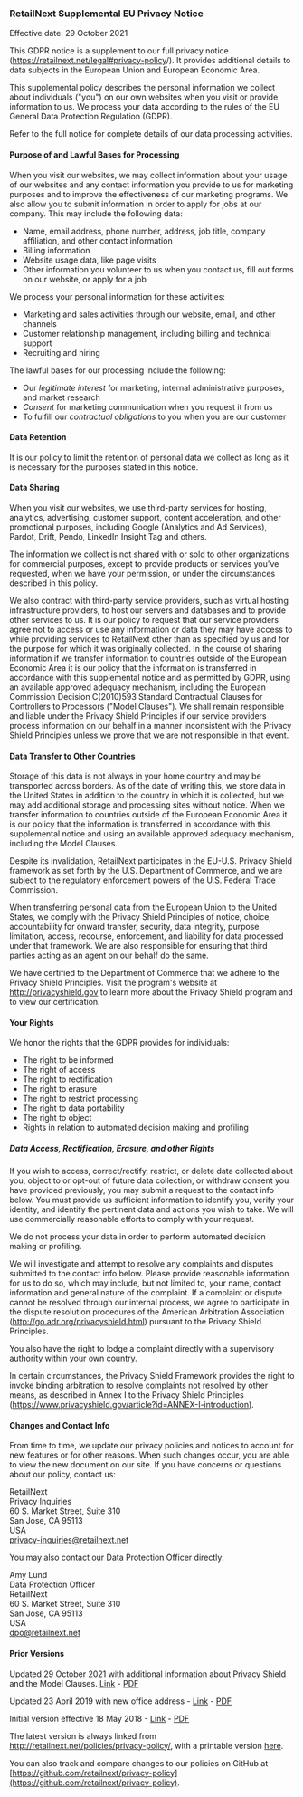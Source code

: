 ### RetailNext Supplemental EU Privacy Notice

Effective date: 29 October 2021

This GDPR notice is a supplement to our full privacy notice (<https://retailnext.net/legal#privacy-policy>/). It provides additional details to data subjects in the European Union and European Economic Area.

This supplemental policy describes the personal information we collect about individuals ("you") on our own websites when you visit or provide information to us. We process your data according to the rules of the EU General Data Protection Regulation (GDPR).

Refer to the full notice for complete details of our data processing activities.

#### Purpose of and Lawful Bases for Processing

When you visit our websites, we may collect information about your usage of our websites and any contact information you provide to us for marketing purposes and to improve the effectiveness of our marketing programs. We also allow you to submit information in order to apply for jobs at our company. This may include the following data:

 * Name, email address, phone number, address, job title, company affiliation, and other contact information
 * Billing information
 * Website usage data, like page visits
 * Other information you volunteer to us when you contact us, fill out forms on our website, or apply for a job

We process your personal information for these activities:

 * Marketing and sales activities through our website, email, and other channels
 * Customer relationship management, including billing and technical support
 * Recruiting and hiring

The lawful bases for our processing include the following:

 * Our *legitimate interest* for marketing, internal administrative purposes, and market research
 * *Consent* for marketing communication when you request it from us
 * To fulfill our *contractual obligations* to you when you are our customer

#### Data Retention

It is our policy to limit the retention of personal data we collect as long as it is necessary for the purposes stated in this notice.

#### Data Sharing

When you visit our websites, we use third-party services for hosting, analytics, advertising, customer support, content acceleration, and other promotional purposes, including Google (Analytics and Ad Services), Pardot, Drift, Pendo, LinkedIn Insight Tag and others. 

The information we collect is not shared with or sold to other organizations for commercial purposes, except to provide products or services you've requested, when we have your permission, or under the circumstances described in this policy.

We also contract with third-party service providers, such as virtual hosting infrastructure providers, to host our servers and databases and to provide other services to us. It is our policy to request that our service providers agree not to access or use any information or data they may have access to while providing services to RetailNext other than as specified by us and for the purpose for which it was originally collected. In the course of sharing information if we transfer information to countries outside of the European Economic Area it is our policy that the information is transferred in accordance with this supplemental notice and as permitted by GDPR, using an available approved adequacy mechanism, including the European Commission Decision C(2010)593 Standard Contractual Clauses for Controllers to Processors ("Model Clauses"). We shall remain responsible and liable under the Privacy Shield Principles if our service providers process information on our behalf in a manner inconsistent with the Privacy Shield Principles unless we prove that we are not responsible in that event.

#### Data Transfer to Other Countries

Storage of this data is not always in your home country and may be transported across borders. As of the date of writing this, we store data in the United States in addition to the country in which it is collected, but we may add additional storage and processing sites without notice. When we transfer information to countries outside of the European Economic Area it is our policy that the information is transferred in accordance with this supplemental notice and using an available approved adequacy mechanism, including the Model Clauses.

Despite its invalidation, RetailNext participates in the EU-U.S. Privacy Shield framework as set forth by the U.S. Department of Commerce, and we are subject to the regulatory enforcement powers of the U.S. Federal Trade Commission.

When transferring personal data from the European Union to the United States, we comply with the Privacy Shield Principles of notice, choice, accountability for onward transfer, security, data integrity, purpose limitation, access, recourse, enforcement, and liability for data processed under that framework. We are also responsible for ensuring that third parties acting as an agent on our behalf do the same.

We have certified to the Department of Commerce that we adhere to the Privacy Shield Principles. Visit the program's website at <http://privacyshield.gov> to learn more about the Privacy Shield program and to view our certification.

#### Your Rights

We honor the rights that the GDPR provides for individuals:

 * The right to be informed
 * The right of access
 * The right to rectification
 * The right to erasure
 * The right to restrict processing
 * The right to data portability
 * The right to object
 * Rights in relation to automated decision making and profiling

##### Data Access, Rectification, Erasure, and other Rights

If you wish to access, correct/rectify, restrict, or delete data collected about you, object to or opt-out of future data collection, or withdraw consent you have provided previously, you may submit a request to the contact info below. You must provide us sufficient information to identify you, verify your identity, and identify the pertinent data and actions you wish to take. We will use commercially reasonable efforts to comply with your request.

We do not process your data in order to perform automated decision making or profiling.

We will investigate and attempt to resolve any complaints and disputes submitted to the contact info below. Please provide reasonable information for us to do so, which may include, but not limited to, your name, contact information and general nature of the complaint. If a complaint or dispute cannot be resolved through our internal process, we agree to participate in the dispute resolution procedures of the American Arbitration Association (http://go.adr.org/privacyshield.html) pursuant to the Privacy Shield Principles.

You also have the right to lodge a complaint directly with a supervisory authority within your own country.

In certain circumstances, the Privacy Shield Framework provides the right to invoke binding arbitration to resolve complaints not resolved by other means, as described in Annex I to the Privacy Shield Principles (<https://www.privacyshield.gov/article?id=ANNEX-I-introduction>).

#### Changes and Contact Info

From time to time, we update our privacy policies and notices to account for new features or for other reasons. When such changes occur, you are able to view the new document on our site. If you have concerns or questions about our policy, contact us:

RetailNext  
Privacy Inquiries  
60 S. Market Street, Suite 310  
San Jose, CA 95113  
USA  
privacy-inquiries@retailnext.net  

You may also contact our Data Protection Officer directly:

Amy Lund  
Data Protection Officer  
RetailNext  
60 S. Market Street, Suite 310  
San Jose, CA 95113  
USA  
dpo@retailnext.net  

#### Prior Versions

Updated 29 October 2021 with additional information about Privacy Shield and the Model Clauses. [Link](https://github.com/retailnext/privacy-policy/blob/master/retailnext_eu_privacy_notice-20211029.md) - [PDF](https://github.com/retailnext/privacy-policy/blob/master/retailnext_eu_privacy_notice-20211029.pdf?raw=true)

Updated 23 April 2019 with new office address - [Link](https://github.com/retailnext/privacy-policy/blob/master/retailnext_eu_privacy_notice-20190423.md) - [PDF](https://github.com/retailnext/privacy-policy/blob/master/retailnext_eu_privacy_notice-20190423.pdf?raw=true) 

Initial version effective 18 May 2018 - [Link](https://github.com/retailnext/privacy-policy/blob/master/retailnext_eu_privacy_notice-20180518.md) - [PDF](https://github.com/retailnext/privacy-policy/blob/master/retailnext_eu_privacy_notice-20180518.pdf?raw=true) 

The latest version is always linked from <http://retailnext.net/policies/privacy-policy/>, with a printable version [here](https://github.com/retailnext/privacy-policy/blob/master/retailnext_eu_privacy_notice.pdf?raw=true). 

You can also track and compare changes to our policies on GitHub at [https://github.com/retailnext/privacy-policy](https://github.com/retailnext/privacy-policy).
